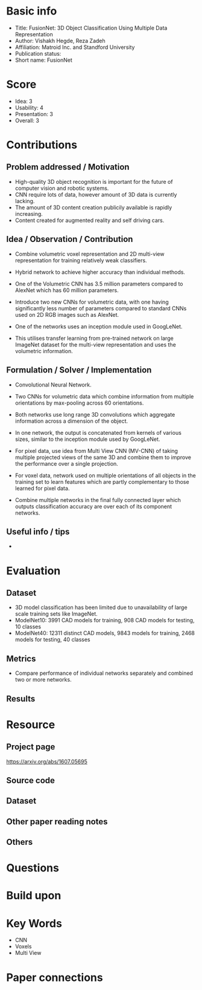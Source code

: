 # Basic info
- Title: FusionNet: 3D Object Classification Using Multiple Data Representation
- Author: Vishakh Hegde, Reza Zadeh
- Affiliation: Matroid Inc. and Standford University
- Publication status: 
- Short name: FusionNet

# Score
- Idea: 3
- Usability: 4
- Presentation: 3
- Overall: 3

# Contributions
## Problem addressed / Motivation
- High-quality 3D object recognition is important for the future of computer vision and robotic systems.
- CNN require lots of data, however amount of 3D data is currently lacking.
- The amount of 3D content creation publicily available is rapidly increasing.
- Content created for augmented reality and self driving cars.

## Idea / Observation / Contribution
- Combine volumetric voxel representation and 2D multi-view representation for training relatively weak classifiers.
- Hybrid network to achieve higher accuracy than individual methods.
- One of the Volumetric CNN has 3.5 million parameters compared to AlexNet which has 60 million parameters.


- Introduce two new CNNs for volumetric data, with one having significantly less number of parameters compared to standard CNNs used on 2D RGB images such as AlexNet.
- One of the networks uses an inception module used in GoogLeNet.
- This utilises transfer learning from pre-trained network on large ImageNet dataset for the multi-view representation and uses the volumetric information.

## Formulation / Solver / Implementation
- Convolutional Neural Network.
- Two CNNs for volumetric data which combine information from multiple orientations by max-pooling across 60 orientations.
- Both networks use long range 3D convolutions which aggregate information across a dimension of the object.
- In one network, the output is concatenated from kernels of various sizes, similar to the inception module used by GoogLeNet.

- For pixel data, use idea from Multi View CNN (MV-CNN) of taking multiple projected views of the same 3D and combine them to improve the performance over a single projection.
- For voxel data, network used on multiple orientations of all objects in the training set to learn features which are partly complementary to those learned for pixel data.
- Combine multiple networks in the final fully connected layer which outputs classification accuracy are over each of its component networks.


## Useful info / tips
- 

# Evaluation
## Dataset
- 3D model classification has been limited due to unavailability of large scale training sets like ImageNet.
- ModelNet10: 3991 CAD models for training, 908 CAD models for testing, 10 classes
- ModelNet40: 12311 distinct CAD models, 9843 models for training, 2468 models for testing, 40 classes


## Metrics
- Compare performance of individual networks separately and combined two or more networks.

## Results


# Resource
## Project page
https://arxiv.org/abs/1607.05695

## Source code


## Dataset


## Other paper reading notes

## Others

# Questions


# Build upon

# Key Words
- CNN
- Voxels
- Multi View


# Paper connections


